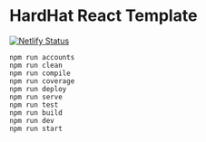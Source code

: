 # HardHat React Template

[![Netlify Status](https://api.netlify.com/api/v1/badges/4a9560af-5f9e-4462-8246-c418e2d9f320/deploy-status)](https://app.netlify.com/sites/derodero24-hardhat-react-template/deploys)

```shell
npm run accounts
npm run clean
npm run compile
npm run coverage
npm run deploy
npm run serve
npm run test
npm run build
npm run dev
npm run start
```
